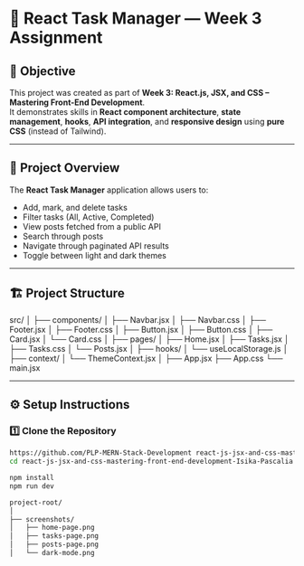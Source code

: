 # 🎨 React Task Manager — Week 3 Assignment

## 🚀 Objective
This project was created as part of **Week 3: React.js, JSX, and CSS – Mastering Front-End Development**.  
It demonstrates skills in **React component architecture**, **state management**, **hooks**, **API integration**, and **responsive design** using **pure CSS** (instead of Tailwind).

---

## 🧠 Project Overview
The **React Task Manager** application allows users to:
- Add, mark, and delete tasks
- Filter tasks (All, Active, Completed)
- View posts fetched from a public API
- Search through posts
- Navigate through paginated API results
- Toggle between light and dark themes

---

## 🏗️ Project Structure
src/
│
├── components/
│ ├── Navbar.jsx
│ ├── Navbar.css
│ ├── Footer.jsx
│ ├── Footer.css
│ ├── Button.jsx
│ ├── Button.css
│ ├── Card.jsx
│ └── Card.css
│
├── pages/
│ ├── Home.jsx
│ ├── Tasks.jsx
│ ├── Tasks.css
│ └── Posts.jsx
│
├── hooks/
│ └── useLocalStorage.js
│
├── context/
│ └── ThemeContext.jsx
│
├── App.jsx
├── App.css
└── main.jsx


---

## ⚙️ Setup Instructions

### 1️⃣ Clone the Repository
```bash
https://github.com/PLP-MERN-Stack-Development react-js-jsx-and-css-mastering-front-end-development-Isika-Pascalia.git
cd react-js-jsx-and-css-mastering-front-end-development-Isika-Pascalia

npm install
npm run dev

project-root/
│
├── screenshots/
│   ├── home-page.png
│   ├── tasks-page.png
│   ├── posts-page.png
│   └── dark-mode.png
